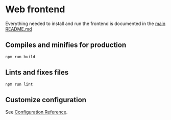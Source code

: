 # Web frontend

Everything needed to install and run the frontend is documented in the [main README.md](../README.md)

## Compiles and minifies for production

```
npm run build
```

## Lints and fixes files

```
npm run lint
```

## Customize configuration

See [Configuration Reference](https://cli.vuejs.org/config/).
